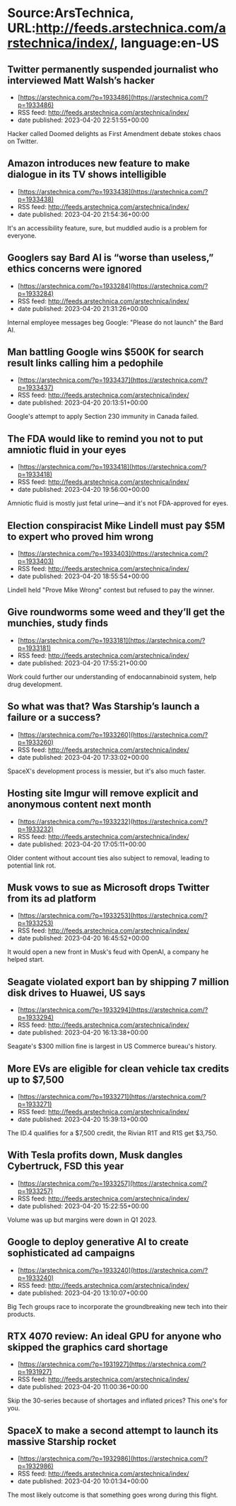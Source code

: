 # Source:ArsTechnica, URL:http://feeds.arstechnica.com/arstechnica/index/, language:en-US

## Twitter permanently suspended journalist who interviewed Matt Walsh’s hacker
 - [https://arstechnica.com/?p=1933486](https://arstechnica.com/?p=1933486)
 - RSS feed: http://feeds.arstechnica.com/arstechnica/index/
 - date published: 2023-04-20 22:51:55+00:00

Hacker called Doomed delights as First Amendment debate stokes chaos on Twitter.

## Amazon introduces new feature to make dialogue in its TV shows intelligible
 - [https://arstechnica.com/?p=1933438](https://arstechnica.com/?p=1933438)
 - RSS feed: http://feeds.arstechnica.com/arstechnica/index/
 - date published: 2023-04-20 21:54:36+00:00

It's an accessibility feature, sure, but muddled audio is a problem for everyone.

## Googlers say Bard AI is “worse than useless,” ethics concerns were ignored
 - [https://arstechnica.com/?p=1933284](https://arstechnica.com/?p=1933284)
 - RSS feed: http://feeds.arstechnica.com/arstechnica/index/
 - date published: 2023-04-20 21:31:26+00:00

Internal employee messages beg Google: "Please do not launch" the Bard AI.

## Man battling Google wins $500K for search result links calling him a pedophile
 - [https://arstechnica.com/?p=1933437](https://arstechnica.com/?p=1933437)
 - RSS feed: http://feeds.arstechnica.com/arstechnica/index/
 - date published: 2023-04-20 20:13:51+00:00

Google's attempt to apply Section 230 immunity in Canada failed.

## The FDA would like to remind you not to put amniotic fluid in your eyes
 - [https://arstechnica.com/?p=1933418](https://arstechnica.com/?p=1933418)
 - RSS feed: http://feeds.arstechnica.com/arstechnica/index/
 - date published: 2023-04-20 19:56:00+00:00

Amniotic fluid is mostly just fetal urine—and it's not FDA-approved for eyes.

## Election conspiracist Mike Lindell must pay $5M to expert who proved him wrong
 - [https://arstechnica.com/?p=1933403](https://arstechnica.com/?p=1933403)
 - RSS feed: http://feeds.arstechnica.com/arstechnica/index/
 - date published: 2023-04-20 18:55:54+00:00

Lindell held "Prove Mike Wrong" contest but refused to pay the winner.

## Give roundworms some weed and they’ll get the munchies, study finds
 - [https://arstechnica.com/?p=1933181](https://arstechnica.com/?p=1933181)
 - RSS feed: http://feeds.arstechnica.com/arstechnica/index/
 - date published: 2023-04-20 17:55:21+00:00

Work could further our understanding of endocannabinoid system, help drug development.

## So what was that? Was Starship’s launch a failure or a success?
 - [https://arstechnica.com/?p=1933260](https://arstechnica.com/?p=1933260)
 - RSS feed: http://feeds.arstechnica.com/arstechnica/index/
 - date published: 2023-04-20 17:33:02+00:00

SpaceX's development process is messier, but it's also much faster.

## Hosting site Imgur will remove explicit and anonymous content next month
 - [https://arstechnica.com/?p=1933232](https://arstechnica.com/?p=1933232)
 - RSS feed: http://feeds.arstechnica.com/arstechnica/index/
 - date published: 2023-04-20 17:05:11+00:00

Older content without account ties also subject to removal, leading to potential link rot.

## Musk vows to sue as Microsoft drops Twitter from its ad platform
 - [https://arstechnica.com/?p=1933253](https://arstechnica.com/?p=1933253)
 - RSS feed: http://feeds.arstechnica.com/arstechnica/index/
 - date published: 2023-04-20 16:45:52+00:00

It would open a new front in Musk's feud with OpenAI, a company he helped start.

## Seagate violated export ban by shipping 7 million disk drives to Huawei, US says
 - [https://arstechnica.com/?p=1933294](https://arstechnica.com/?p=1933294)
 - RSS feed: http://feeds.arstechnica.com/arstechnica/index/
 - date published: 2023-04-20 16:13:38+00:00

Seagate's $300 million fine is largest in US Commerce bureau's history.

## More EVs are eligible for clean vehicle tax credits up to $7,500
 - [https://arstechnica.com/?p=1933271](https://arstechnica.com/?p=1933271)
 - RSS feed: http://feeds.arstechnica.com/arstechnica/index/
 - date published: 2023-04-20 15:39:13+00:00

The ID.4 qualifies for a $7,500 credit, the Rivian R1T and R1S get $3,750.

## With Tesla profits down, Musk dangles Cybertruck, FSD this year
 - [https://arstechnica.com/?p=1933257](https://arstechnica.com/?p=1933257)
 - RSS feed: http://feeds.arstechnica.com/arstechnica/index/
 - date published: 2023-04-20 15:22:55+00:00

Volume was up but margins were down in Q1 2023.

## Google to deploy generative AI to create sophisticated ad campaigns
 - [https://arstechnica.com/?p=1933240](https://arstechnica.com/?p=1933240)
 - RSS feed: http://feeds.arstechnica.com/arstechnica/index/
 - date published: 2023-04-20 13:10:07+00:00

Big Tech groups race to incorporate the groundbreaking new tech into their products.

## RTX 4070 review: An ideal GPU for anyone who skipped the graphics card shortage
 - [https://arstechnica.com/?p=1931927](https://arstechnica.com/?p=1931927)
 - RSS feed: http://feeds.arstechnica.com/arstechnica/index/
 - date published: 2023-04-20 11:00:36+00:00

Skip the 30-series because of shortages and inflated prices? This one's for you.

## SpaceX to make a second attempt to launch its massive Starship rocket
 - [https://arstechnica.com/?p=1932986](https://arstechnica.com/?p=1932986)
 - RSS feed: http://feeds.arstechnica.com/arstechnica/index/
 - date published: 2023-04-20 10:01:34+00:00

The most likely outcome is that something goes wrong during this flight.

